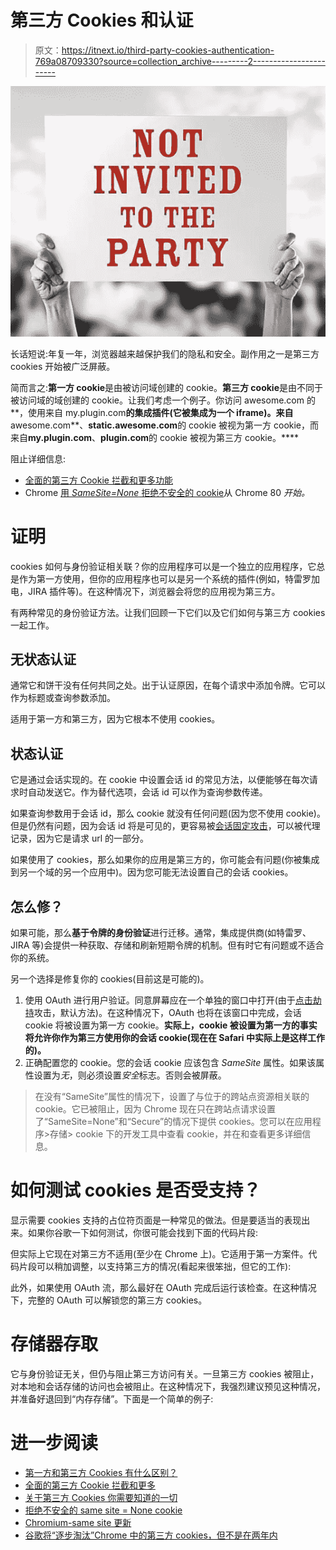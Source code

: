 # 第三方 Cookies 和认证

> 原文：<https://itnext.io/third-party-cookies-authentication-769a08709330?source=collection_archive---------2----------------------->

![](img/4b228d492895a001eb4e4be69e6749ec.png)

长话短说:年复一年，浏览器越来越保护我们的隐私和安全。副作用之一是第三方 cookies 开始被广泛屏蔽。

简而言之:**第一方 cookie**是由被访问域创建的 cookie。**第三方 cookie**是由不同于被访问域的域创建的 cookie。让我们考虑一个例子。你访问 awesome.com 的**，使用来自 my.plugin.com**的集成插件(它被集成为一个 iframe)。来自**awesome.com**、**static.awesome.com**的 cookie 被视为第一方 cookie，而来自**my.plugin.com**、**plugin.com**的 cookie 被视为第三方 cookie。****

阻止详细信息:

*   [全面的第三方 Cookie 拦截和更多功能](https://webkit.org/blog/10218/full-third-party-cookie-blocking-and-more/)
*   Chrome [用 *SameSite=None* 拒绝不安全的 cookie](https://chromestatus.com/feature/5633521622188032)从 Chrome 80 *开始。*

# 证明

cookies 如何与身份验证相关联？你的应用程序可以是一个独立的应用程序，它总是作为第一方使用，但你的应用程序也可以是另一个系统的插件(例如，特雷罗加电，JIRA 插件等)。在这种情况下，浏览器会将您的应用视为第三方。

有两种常见的身份验证方法。让我们回顾一下它们以及它们如何与第三方 cookies 一起工作。

## 无状态认证

通常它和饼干没有任何共同之处。出于认证原因，在每个请求中添加令牌。它可以作为标题或查询参数添加。

适用于第一方和第三方，因为它根本不使用 cookies。

## 状态认证

它是通过会话实现的。在 cookie 中设置会话 id 的常见方法，以便能够在每次请求时自动发送它。作为替代选项，会话 id 可以作为查询参数传递。

如果查询参数用于会话 id，那么 cookie 就没有任何问题(因为您不使用 cookie)。但是仍然有问题，因为会话 id 将是可见的，更容易被[会话固定攻击](https://owasp.org/www-community/attacks/Session_fixation)，可以被代理记录，因为它是请求 url 的一部分。

如果使用了 cookies，那么如果你的应用是第三方的，你可能会有问题(你被集成到另一个域的另一个应用中)。因为您可能无法设置自己的会话 cookies。

## 怎么修？

如果可能，那么**基于令牌的身份验证**进行迁移。通常，集成提供商(如特雷罗、JIRA 等)会提供一种获取、存储和刷新短期令牌的机制。但有时它有问题或不适合你的系统。

另一个选择是修复你的 cookies(目前这是可能的)。

1.  使用 OAuth 进行用户验证。同意屏幕应在一个单独的窗口中打开(由于[点击劫持](https://interceptd.com/what-is-click-hijacking-and-how-does-it-work/)攻击，默认方法)。在这种情况下，OAuth 也将在该窗口中完成，会话 cookie 将被设置为第一方 cookie。**实际上，cookie 被设置为第一方的事实将允许你作为第三方使用你的会话 cookie(现在在 Safari 中实际上是这样工作的)。**
2.  正确配置您的 cookie。您的会话 cookie 应该包含 *SameSite* 属性。如果该属性设置为*无*，则必须设置*安全*标志。否则会被屏蔽。

> 在没有“SameSite”属性的情况下，设置了与位于<url>的跨站点资源相关联的 cookie。它已被阻止，因为 Chrome 现在只在跨站点请求设置了“SameSite=None”和“Secure”的情况下提供 cookies。您可以在应用程序>存储> cookie 下的开发工具中查看 cookie，并在<url>和<url>查看更多详细信息。</url></url></url>

# 如何测试 cookies 是否受支持？

显示需要 cookies 支持的占位符页面是一种常见的做法。但是要适当的表现出来。如果你谷歌一下如何测试，你很可能会找到下面的代码片段:

但实际上它现在对第三方不适用(至少在 Chrome 上)。它适用于第一方案件。代码片段可以稍加调整，以支持第三方的情况(看起来很笨拙，但它的工作):

此外，如果使用 OAuth 流，那么最好在 OAuth 完成后运行该检查。在这种情况下，完整的 OAuth 可以解锁您的第三方 cookies。

# 存储器存取

它与身份验证无关，但仍与阻止第三方访问有关。一旦第三方 cookies 被阻止，对本地和会话存储的访问也会被阻止。在这种情况下，我强烈建议预见这种情况，并准备好退回到“内存存储”。下面是一个简单的例子:

# 进一步阅读

*   [第一方和第三方 Cookies 有什么区别？](https://clearcode.cc/blog/difference-between-first-party-third-party-cookies/#first-party-cookies)
*   [全面的第三方 Cookie 拦截和更多](https://webkit.org/blog/10218/full-third-party-cookie-blocking-and-more/)
*   [关于第三方 Cookies 你需要知道的一切](https://cookie-script.com/all-you-need-to-know-about-third-party-cookies.html)
*   [拒绝不安全的 same site = None cookie](https://chromestatus.com/feature/5633521622188032)
*   [Chromium-same site 更新](https://www.chromium.org/updates/same-site)
*   [谷歌将“逐步淘汰”Chrome 中的第三方 cookies，但不是在两年内](https://www.theverge.com/2020/1/14/21064698/google-third-party-cookies-chrome-two-years-privacy-safari-firefox)